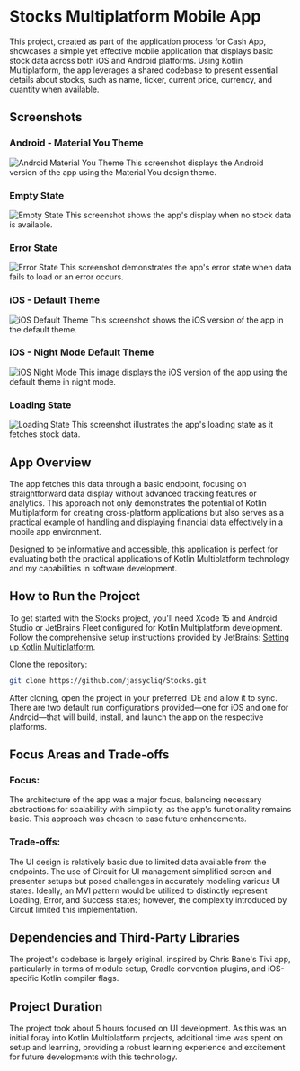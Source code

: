 # Stocks Multiplatform Mobile App
This project, created as part of the application process for Cash App, showcases a simple yet effective mobile application that displays basic stock data across both iOS and Android platforms. Using Kotlin Multiplatform, the app leverages a shared codebase to present essential details about stocks, such as name, ticker, current price, currency, and quantity when available.

## Screenshots

### Android - Material You Theme
![Android Material You Theme](assets/android_material_you_screenshot.webp)
This screenshot displays the Android version of the app using the Material You design theme.

### Empty State
![Empty State](assets/empty_state_screenshot.webp)
This screenshot shows the app's display when no stock data is available.

### Error State
![Error State](assets/error_state_screenshot.webp)
This screenshot demonstrates the app's error state when data fails to load or an error occurs.

### iOS - Default Theme
![iOS Default Theme](assets/ios_default_theme_screenshot.webp)
This screenshot shows the iOS version of the app in the default theme.

### iOS - Night Mode Default Theme
![iOS Night Mode](assets/ios_night_mode_default_theme_screenshot.webp)
This image displays the iOS version of the app using the default theme in night mode.

### Loading State
![Loading State](assets/loading_state_screenshot.webp)
This screenshot illustrates the app's loading state as it fetches stock data.

## App Overview
The app fetches this data through a basic endpoint, focusing on straightforward data display without advanced tracking features or analytics. This approach not only demonstrates the potential of Kotlin Multiplatform for creating cross-platform applications but also serves as a practical example of handling and displaying financial data effectively in a mobile app environment.

Designed to be informative and accessible, this application is perfect for evaluating both the practical applications of Kotlin Multiplatform technology and my capabilities in software development.

## How to Run the Project

To get started with the Stocks project, you'll need Xcode 15 and Android Studio or JetBrains Fleet configured for Kotlin Multiplatform development. Follow the comprehensive setup instructions provided by JetBrains:
[Setting up Kotlin Multiplatform](https://www.jetbrains.com/help/kotlin-multiplatform-dev/multiplatform-setup.html).

Clone the repository:
```bash
git clone https://github.com/jassycliq/Stocks.git
```
After cloning, open the project in your preferred IDE and allow it to sync. There are two default run configurations provided—one for iOS and one for Android—that will build, install, and launch the app on the respective platforms.

## Focus Areas and Trade-offs

### Focus:
The architecture of the app was a major focus, balancing necessary abstractions for scalability with simplicity, as the app's functionality remains basic. This approach was chosen to ease future enhancements.

### Trade-offs:
The UI design is relatively basic due to limited data available from the endpoints. The use of Circuit for UI management simplified screen and presenter setups but posed challenges in accurately modeling various UI states. Ideally, an MVI pattern would be utilized to distinctly represent Loading, Error, and Success states; however, the complexity introduced by Circuit limited this implementation.

## Dependencies and Third-Party Libraries

The project's codebase is largely original, inspired by Chris Bane's Tivi app, particularly in terms of module setup, Gradle convention plugins, and iOS-specific Kotlin compiler flags.

## Project Duration

The project took about 5 hours focused on UI development. As this was an initial foray into Kotlin Multiplatform projects, additional time was spent on setup and learning, providing a robust learning experience and excitement for future developments with this technology.
